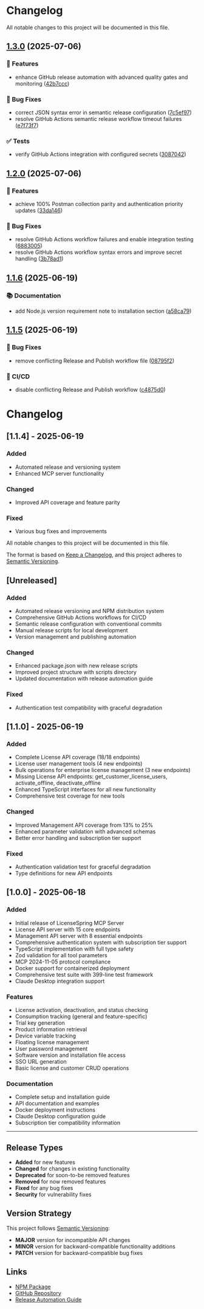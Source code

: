 # Changelog

All notable changes to this project will be documented in this file.

## [1.3.0](https://github.com/stier1ba/licensespring-mcp/compare/v1.2.0...v1.3.0) (2025-07-06)


### 🚀 Features

* enhance GitHub release automation with advanced quality gates and monitoring ([42b7ccc](https://github.com/stier1ba/licensespring-mcp/commit/42b7ccc37007c40c5a01f9ce8879891e3f6a7202))


### 🐛 Bug Fixes

* correct JSON syntax error in semantic release configuration ([7c5ef97](https://github.com/stier1ba/licensespring-mcp/commit/7c5ef973d7b2b211fa203cedb30504cdd3268f74))
* resolve GitHub Actions semantic release workflow timeout failures ([e7f73f7](https://github.com/stier1ba/licensespring-mcp/commit/e7f73f777e00dec765baeb8ca58774e664c8a2f6))


### ✅ Tests

* verify GitHub Actions integration with configured secrets ([3087042](https://github.com/stier1ba/licensespring-mcp/commit/308704221b8a405f1cc429f8eb42378eea12e674))

## [1.2.0](https://github.com/stier1ba/licensespring-mcp/compare/v1.1.6...v1.2.0) (2025-07-06)


### 🚀 Features

* achieve 100% Postman collection parity and authentication priority updates ([33da146](https://github.com/stier1ba/licensespring-mcp/commit/33da146ab755a2a75361d2d766711bd354a554cf))


### 🐛 Bug Fixes

* resolve GitHub Actions workflow failures and enable integration testing ([6883005](https://github.com/stier1ba/licensespring-mcp/commit/688300567cce9f969cf21b92de129e0068a3a431))
* resolve GitHub Actions workflow syntax errors and improve secret handling ([3b78ad1](https://github.com/stier1ba/licensespring-mcp/commit/3b78ad1b96d16c893316291ecacdbbbaf3a664d4))

## [1.1.6](https://github.com/stier1ba/licensespring-mcp/compare/v1.1.5...v1.1.6) (2025-06-19)


### 📚 Documentation

* add Node.js version requirement note to installation section ([a58ca79](https://github.com/stier1ba/licensespring-mcp/commit/a58ca792f155361c4ba6042e5606159c9955e875))

## [1.1.5](https://github.com/stier1ba/licensespring-mcp/compare/v1.1.4...v1.1.5) (2025-06-19)


### 🐛 Bug Fixes

* remove conflicting Release and Publish workflow file ([08795f2](https://github.com/stier1ba/licensespring-mcp/commit/08795f21c80b8b068acb54a8130460c75eff73b0))


### 👷 CI/CD

* disable conflicting Release and Publish workflow ([c4875d0](https://github.com/stier1ba/licensespring-mcp/commit/c4875d05d3f1a6986559fb90c3bc5343a20b18f6))

# Changelog

## [1.1.4] - 2025-06-19

### Added
- Automated release and versioning system
- Enhanced MCP server functionality

### Changed
- Improved API coverage and feature parity

### Fixed
- Various bug fixes and improvements


All notable changes to this project will be documented in this file.

The format is based on [Keep a Changelog](https://keepachangelog.com/en/1.0.0/),
and this project adheres to [Semantic Versioning](https://semver.org/spec/v2.0.0.html).

## [Unreleased]

### Added
- Automated release versioning and NPM distribution system
- Comprehensive GitHub Actions workflows for CI/CD
- Semantic release configuration with conventional commits
- Manual release scripts for local development
- Version management and publishing automation

### Changed
- Enhanced package.json with new release scripts
- Improved project structure with scripts directory
- Updated documentation with release automation guide

### Fixed
- Authentication test compatibility with graceful degradation

## [1.1.0] - 2025-06-19

### Added
- Complete License API coverage (18/18 endpoints)
- License user management tools (4 new endpoints)
- Bulk operations for enterprise license management (3 new endpoints)
- Missing License API endpoints: get_customer_license_users, activate_offline, deactivate_offline
- Enhanced TypeScript interfaces for all new functionality
- Comprehensive test coverage for new tools

### Changed
- Improved Management API coverage from 13% to 25%
- Enhanced parameter validation with advanced schemas
- Better error handling and subscription tier support

### Fixed
- Authentication validation test for graceful degradation
- Type definitions for new API endpoints

## [1.0.0] - 2025-06-18

### Added
- Initial release of LicenseSpring MCP Server
- License API server with 15 core endpoints
- Management API server with 8 essential endpoints
- Comprehensive authentication system with subscription tier support
- TypeScript implementation with full type safety
- Zod validation for all tool parameters
- MCP 2024-11-05 protocol compliance
- Docker support for containerized deployment
- Comprehensive test suite with 399-line test framework
- Claude Desktop integration support

### Features
- License activation, deactivation, and status checking
- Consumption tracking (general and feature-specific)
- Trial key generation
- Product information retrieval
- Device variable tracking
- Floating license management
- User password management
- Software version and installation file access
- SSO URL generation
- Basic license and customer CRUD operations

### Documentation
- Complete setup and installation guide
- API documentation and examples
- Docker deployment instructions
- Claude Desktop configuration guide
- Subscription tier compatibility information

---

## Release Types

- **Added** for new features
- **Changed** for changes in existing functionality
- **Deprecated** for soon-to-be removed features
- **Removed** for now removed features
- **Fixed** for any bug fixes
- **Security** for vulnerability fixes

## Version Strategy

This project follows [Semantic Versioning](https://semver.org/):
- **MAJOR** version for incompatible API changes
- **MINOR** version for backward-compatible functionality additions
- **PATCH** version for backward-compatible bug fixes

## Links

- [NPM Package](https://www.npmjs.com/package/@tfedorko/licensespring-mcp-server)
- [GitHub Repository](https://github.com/stier1ba/licensespring-mcp)
- [Release Automation Guide](docs/RELEASE_AUTOMATION.md)
